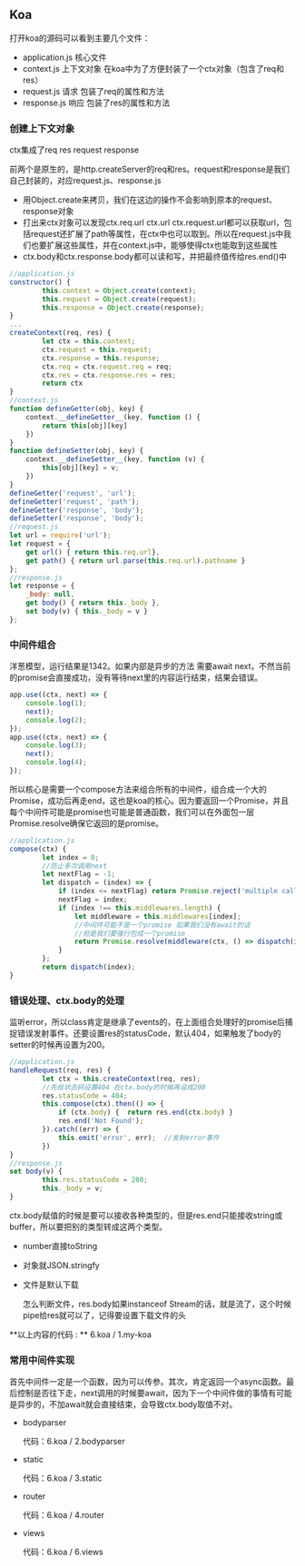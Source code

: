 ## Koa

打开koa的源码可以看到主要几个文件：

- application.js 核心文件
- context.js 上下文对象 在koa中为了方便封装了一个ctx对象（包含了req和res）
- request.js 请求 包装了req的属性和方法
- response.js 响应 包装了res的属性和方法

### 创建上下文对象

ctx集成了req res request response

前两个是原生的，是http.createServer的req和res。request和response是我们自己封装的，对应request.js、response.js

- 用Object.create来拷贝，我们在这边的操作不会影响到原本的request、response对象
- 打出来ctx对象可以发现ctx.req.url ctx.url ctx.request.url都可以获取url，包括request还扩展了path等属性，在ctx中也可以取到。所以在request.js中我们也要扩展这些属性，并在context.js中，能够使得ctx也能取到这些属性
- ctx.body和ctx.response.body都可以读和写，并把最终值传给res.end()中

```javascript
//application.js
constructor() {
        this.context = Object.create(context);
        this.request = Object.create(request);
        this.response = Object.create(response);
}
...
createContext(req, res) {
        let ctx = this.context;
        ctx.request = this.request;
        ctx.response = this.response;
        ctx.req = ctx.request.req = req;
        ctx.res = ctx.response.res = res;
        return ctx
}
//context.js
function defineGetter(obj, key) {
    context.__defineGetter__(key, function () {
        return this[obj][key]
    })
}
function defineSetter(obj, key) {
    context.__defineSetter__(key, function (v) {
        this[obj][key] = v;
    })
}
defineGetter('request', 'url');
defineGetter('request', 'path');
defineGetter('response', 'body');
defineSetter('response', 'body');
//request.js
let url = require('url');
let request = {
    get url() { return this.req.url},
    get path() { return url.parse(this.req.url).pathname }
};
//response.js
let response = {
    _body: null,
    get body() { return this._body },
    set body(v) { this._body = v }
};
```

### 中间件组合

洋葱模型，运行结果是1342。如果内部是异步的方法 需要await next，不然当前的promise会直接成功，没有等待next里的内容运行结束，结果会错误。

```javascript
app.use((ctx, next) => {
    console.log(1);
    next();
    console.log(2);
});
app.use((ctx, next) => {
    console.log(3);
    next();
    console.log(4);
});
```

所以核心是需要一个compose方法来组合所有的中间件，组合成一个大的Promise，成功后再走end，这也是koa的核心。因为要返回一个Promise，并且每个中间件可能是promise也可能是普通函数，我们可以在外面包一层Promise.resolve确保它返回的是promise。

```javascript
//application.js
compose(ctx) {
        let index = 0;
        //防止多次调用next
        let nextFlag = -1;
        let dispatch = (index) => {
            if (index <= nextFlag) return Promise.reject('multiple call next()');
            nextFlag = index;
            if (index !== this.middlewares.length) {
                let middleware = this.middlewares[index];
                //中间件可能不是一个promise 如果我们没有await的话
                //但是我们要强行包成一个promise
                return Promise.resolve(middleware(ctx, () => dispatch(index + 1)))
            }
        };
        return dispatch(index);
}
```

### 错误处理、ctx.body的处理

监听error，所以class肯定是继承了events的，在上面组合处理好的promise后捕捉错误发射事件。还要设置res的statusCode，默认404，如果触发了body的setter的时候再设置为200。

```javascript
//application.js
handleRequest(req, res) {
        let ctx = this.createContext(req, res);
        //先给状态码设置404 在ctx.body的时候再设成200
        res.statusCode = 404;
        this.compose(ctx).then(() => {
            if (ctx.body) {  return res.end(ctx.body) }
            res.end('Not Found');
        }).catch((err) => {
            this.emit('error', err);  //发射error事件
        })
}
//response.js
set body(v) {
        this.res.statusCode = 200;
        this._body = v;
}
```

ctx.body赋值的时候是要可以接收各种类型的，但是res.end只能接收string或buffer，所以要把别的类型转成这两个类型。

- number直接toString

- 对象就JSON.stringfy

- 文件是默认下载

  怎么判断文件，res.body如果instanceof Stream的话，就是流了，这个时候pipe给res就可以了，记得要设置下载文件的头

**以上内容的代码 : ** 6.koa / 1.my-koa

### 常用中间件实现

首先中间件一定是一个函数，因为可以传参。其次，肯定返回一个async函数。最后控制是否往下走，next调用的时候要await，因为下一个中间件做的事情有可能是异步的，不加await就会直接结束，会导致ctx.body取值不对。

- bodyparser

  代码：6.koa / 2.bodyparser

- static

  代码：6.koa / 3.static

- router

  代码：6.koa / 4.router

- views

  代码：6.koa / 6.views

